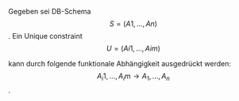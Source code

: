 Gegeben sei DB-Schema $$S = (A1, . . . , An)$$. 
Ein Unique constraint
$$U = (Ai1, . . . , Aim)$$

kann durch folgende funktionale Abhängigkeit ausgedrückt werden:
$${A_i1, . . . , A_im} → {A_1, . . . , A_n}$$.
